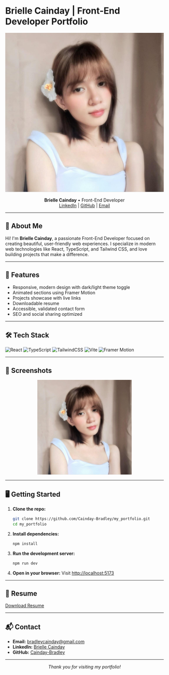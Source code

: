 # Brielle Cainday | Front-End Developer Portfolio

![Portfolio Banner](src/assets/profile.jpg)

<p align="center">
  <b>Brielle Cainday</b> &bull; Front-End Developer<br/>
  <a href="https://www.linkedin.com/in/bradley-cainday-a76382349/">LinkedIn</a> | <a href="https://github.com/Cainday-Bradley">GitHub</a> | <a href="mailto:bradleycainday@gmail.com">Email</a>
</p>

---

## 🚀 About Me

Hi! I'm **Brielle Cainday**, a passionate Front-End Developer focused on creating beautiful, user-friendly web experiences. I specialize in modern web technologies like React, TypeScript, and Tailwind CSS, and love building projects that make a difference.

---

## 🌟 Features
- Responsive, modern design with dark/light theme toggle
- Animated sections using Framer Motion
- Projects showcase with live links
- Downloadable resume
- Accessible, validated contact form
- SEO and social sharing optimized

---

## 🛠️ Tech Stack

![React](https://img.shields.io/badge/React-20232A?style=for-the-badge&logo=react&logoColor=61DAFB)
![TypeScript](https://img.shields.io/badge/TypeScript-007ACC?style=for-the-badge&logo=typescript&logoColor=white)
![TailwindCSS](https://img.shields.io/badge/TailwindCSS-38B2AC?style=for-the-badge&logo=tailwind-css&logoColor=white)
![Vite](https://img.shields.io/badge/Vite-646CFF?style=for-the-badge&logo=vite&logoColor=FFD62E)
![Framer Motion](https://img.shields.io/badge/Framer%20Motion-0055FF?style=for-the-badge&logo=framer&logoColor=white)

---

## 📸 Screenshots

<p align="center">
  <img src="src/assets/profile.jpg" alt="Profile Screenshot" width="300" />
</p>

---

## 🖥️ Getting Started

1. **Clone the repo:**
   ```bash
   git clone https://github.com/Cainday-Bradley/my_portfolio.git
   cd my_portfolio
   ```
2. **Install dependencies:**
   ```bash
   npm install
   ```
3. **Run the development server:**
   ```bash
   npm run dev
   ```
4. **Open in your browser:**
   Visit [http://localhost:5173](http://localhost:5173)

---

## 📄 Resume

[Download Resume](src/assets/Bradley%20Cainday%20-%20Resume.pdf)

---

## 📬 Contact

- **Email:** bradleycainday@gmail.com
- **LinkedIn:** [Brielle Cainday](https://www.linkedin.com/in/bradley-cainday-a76382349/)
- **GitHub:** [Cainday-Bradley](https://github.com/Cainday-Bradley)

---

<p align="center">
  <i>Thank you for visiting my portfolio!</i>
</p>
